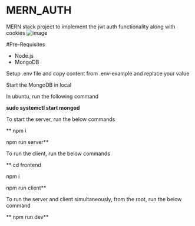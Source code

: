 # MERN_AUTH
MERN stack project to implement the jwt auth functionality along with cookies
![image](https://github.com/bhuvan2205/MERN_AUTH/assets/56767330/9852044d-3c74-4e46-a7eb-b777e4de7a53)


#Pre-Requisites

* Node.js
* MongoDB

Setup .env file and copy content from .env-example and replace your value

Start the MongoDB in local

In ubuntu, run the following command
 
**sudo systemctl start mongod**

 To start the server, run the below commands
 
** npm i
 
 npm run server**
 

 To run the client, run the below commands
 
** cd frontend
 
 npm i
 
 npm run client**
 
 
 To run the server and client simultaneously, from the root, run the below command 
 
** npm run dev**
